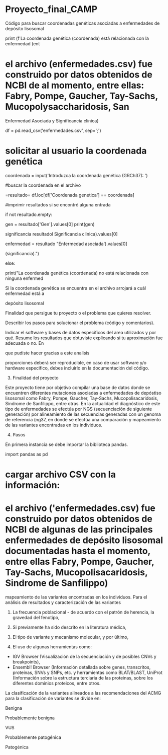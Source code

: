 # Proyecto_final_CAMP
Código para buscar coordenadas genéticas asociadas a enfermedades de depósito lisosomal

print (f'La coordenada genética (coordenada) está relacionada con la enfermedad (ent



# el archivo (enfermedades.csv) fue construido por datos obtenidos de NCBI de al momento, entre ellas: Fabry, Pompe, Gaucher, Tay-Sachs, Mucopolysaccharidosis, San

Enfermedad Asociada y Significancía clínica)

df = pd.read_csv('enfermedades.csv', sep=';')

# solicitar al usuario la coordenada genética

coordenada = input('Introduzca la coordenada genética (GRCh37): ')

#buscar la coordenada en el archivo

=resultado= df.loc[df['Coordenada genetica'] == coordenada]

#imprimir resultados si se encontró alguna entrada

if not resultado.empty:

gen = resultado['Gen'].values[0] print(gen)

significancia resultadol Significancia clinica).values[0]

enfermedad = resultado "Enfermedad asociada').values[0]

(significancia).")

else:

print("La coordenada genética (coordenada) no está relacionada con ninguna enfermed

Si la coordenada genética se encuentra en el archivo arrojará a cuál enfermedad está a

depósito lisosomal

Finalidad que persigue tu proyecto o el problema que quieres resolver.

Describir los pasos para solucionar el problema (código y comentarios).

Indicar el software y bases de datos especificos del area utilizados y por qué.
Resume los resultados que obtuviste explicando si tu aproximación fue adecuada o no. En

que pudiste hacer gracias a este analisis




proporciones deberá ser reproducible, en caso de usar software y/o hardware especifico, debes incluirlo en la documentación del código.

3. Finalidad del proyecto

Este proyecto tiene por objetivo compilar una base de datos donde se encuentren diferentes mutaciones asociadas a enfermedades de depóstiso lisosomal como Fabry, Pompe, Gaucher, Tay-Sachs, Mucopolisacaridosis, Sindrome de Sanfilippo, entre otras. En la actualidad el diagnóstico de este tipo de enfermedades se efectúa por NGS (secuenciación de siguiente generación) por alineamiento de las secuencias generadas con un genoma de referencia (ng37, en donde se efectúa una comparación y mapeamiento de las variantes encontradas en los individuos.

4. Pasos

En primera instancia se debe importar la biblioteca pandas.

import pandas as pd


# cargar archivo CSV con la información:

# el archivo ('enfermedades.csv) fue construido por datos obtenidos de NCBI de algunas de las principales enfermedades de depósito lisosomal documentadas hasta el momento, entre ellas Fabry, Pompe, Gaucher, Tay-Sachs, Mucopolisacaridosis, Sindrome de Sanfilippo)



mapeamiento de las variantes encontradas en los individuos. Para el análisis de resultados y caracterización de las variantes

1. La frecuencia poblacional - de acuerdo con el patrón de herencia, la gravedad del fenotipo,

2. Si previamente ha sido descrito en la literatura médica,

3. El tipo de variante y mecanismo molecular, y por último,

4. El uso de algunas herramientas como:

- IGV Browser (Visualización de la secuenciación y de posibles CNVs y breakpoints), 
- Ensembl! Browser (Información detallada sobre genes, transcritos, proteínas, SNVs y SNPs, etc. y herramientas como BLAT/BLAST,
UniProt (Información sobre la estructura terciaria de las proteinas, sobre los diferentes dominios proteicos, entre otros.

La clasificación de la variantes alineados a las recomendaciones del ACMG para la clasificación de variantes se divide en:

Benigna

Probablemente benigna

VUS

Probablemente patogénica

Patogénica
